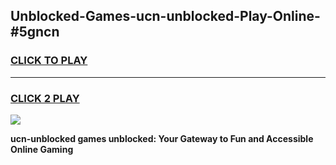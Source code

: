 
## Unblocked-Games-ucn-unblocked-Play-Online-#5gncn
<h3>
<a href="https://premium.freeplayer.one?title=ucn-unblocked&ref=24F">CLICK TO PLAY</a></h3>
<hr>

<h3>
<a href="https://premium.freeplayer.one?title=ucn-unblocked&ref=24F">CLICK 2 PLAY</a>
  
</h3>

<a href="https://premium.freeplayer.one?title=ucn-unblocked&ref=24F/"><img src="https://clearcache.store/games.png"></a>


**ucn-unblocked games unblocked: Your Gateway to Fun and Accessible Online Gaming**
